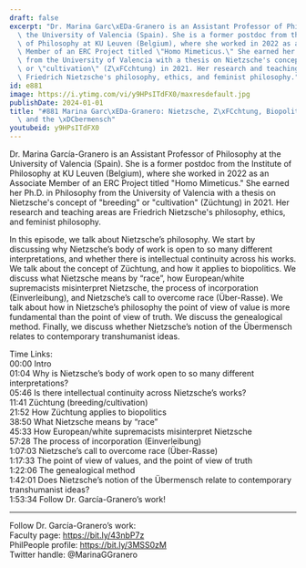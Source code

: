 ```yaml
---
draft: false
excerpt: "Dr. Marina Garc\xEDa-Granero is an Assistant Professor of Philosophy at\
  \ the University of Valencia (Spain). She is a former postdoc from the Institute\
  \ of Philosophy at KU Leuven (Belgium), where she worked in 2022 as an Associate\
  \ Member of an ERC Project titled \"Homo Mimeticus.\" She earned her Ph.D. in Philosophy\
  \ from the University of Valencia with a thesis on Nietzsche's concept of \"breeding\"\
  \ or \"cultivation\" (Z\xFCchtung) in 2021. Her research and teaching areas are\
  \ Friedrich Nietzsche's philosophy, ethics, and feminist philosophy."
id: e881
image: https://i.ytimg.com/vi/y9HPsITdFX0/maxresdefault.jpg
publishDate: 2024-01-01
title: "#881 Marina Garc\xEDa-Granero: Nietzsche, Z\xFCchtung, Biopolitics, Race,\
  \ and the \xDCbermensch"
youtubeid: y9HPsITdFX0
---
```

Dr. Marina García-Granero is an Assistant Professor of Philosophy at the University of Valencia (Spain). She is a former postdoc from the Institute of Philosophy at KU Leuven (Belgium), where she worked in 2022 as an Associate Member of an ERC Project titled "Homo Mimeticus." She earned her Ph.D. in Philosophy from the University of Valencia with a thesis on Nietzsche's concept of "breeding" or "cultivation" (Züchtung) in 2021. Her research and teaching areas are Friedrich Nietzsche's philosophy, ethics, and feminist philosophy.

In this episode, we talk about Nietzsche’s philosophy. We start by discussing why Nietzsche’s body of work is open to so many different interpretations, and whether there is intellectual continuity across his works. We talk about the concept of Züchtung, and how it applies to biopolitics. We discuss what Nietzsche means by “race”, how European/white supremacists misinterpret Nietzsche, the process of incorporation (Einverleibung), and Nietzsche’s call to overcome race (Über-Rasse). We talk about how in Nietzsche’s philosophy the point of view of value is more fundamental than the point of view of truth. We discuss the genealogical method. Finally, we discuss whether Nietzsche’s notion of the Übermensch relates to contemporary transhumanist ideas.

Time Links:  
00:00  Intro  
01:04  Why is Nietzsche’s body of work open to so many different interpretations?  
05:46  Is there intellectual continuity across Nietzsche’s works?  
11:41  Züchtung (breeding/cultivation)  
21:52  How Züchtung applies to biopolitics  
38:50  What Nietzsche means by “race”  
45:33  How European/white supremacists misinterpret Nietzsche  
57:28  The process of incorporation (Einverleibung)  
1:07:03  Nietzsche’s call to overcome race (Über-Rasse)  
1:17:33  The point of view of values, and the point of view of truth  
1:22:06  The genealogical method  
1:42:01  Does Nietzsche’s notion of the Übermensch relate to contemporary transhumanist ideas?  
1:53:34  Follow Dr. García-Granero’s work!

---

Follow Dr. García-Granero’s work:  
Faculty page: https://bit.ly/43nbP7z  
PhilPeople profile: https://bit.ly/3MSS0zM  
Twitter handle: @MarinaGGranero
